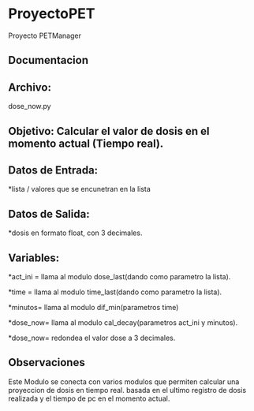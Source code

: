 # ProyectoPET
Proyecto PETManager

## **Documentacion**
## **Archivo:**
dose_now.py
## **Objetivo**: Calcular el valor de dosis en el momento actual (Tiempo real).
## **Datos de Entrada:**
*lista / valores que se encunetran en la lista 

## **Datos de Salida:**
*dosis en formato float, con 3 decimales.

## **Variables:**

*act_ini = llama al modulo dose_last(dando como parametro la lista).

*time = llama al modulo time_last(dando como parametro la lista).

*minutos= llama al modulo dif_min(parametros time)

*dose_now= llama al modulo cal_decay(parametros act_ini y minutos).

*dose_now= redondea el valor dose a 3 decimales.


## **Observaciones**
Este Modulo se conecta con varios modulos que permiten calcular una proyeccion de dosis en tiempo real. basada en el ultimo registro de dosis realizada y el tiempo de pc en el momento actual.
